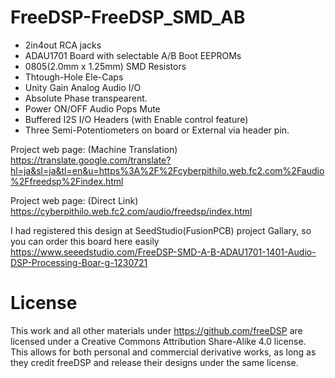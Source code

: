 # FreeDSP-FreeDSP_SMD_AB
- 2in4out RCA jacks
- ADAU1701 Board with selectable A/B Boot EEPROMs
- 0805(2.0mm x 1.25mm) SMD Resistors
- Thtough-Hole Ele-Caps
- Unity Gain Analog Audio I/O
- Absolute Phase transpearent.
- Power ON/OFF Audio Pops Mute
- Buffered I2S I/O Headers (with Enable control feature)
- Three Semi-Potentiometers on board or External via header pin. 

Project web page: (Machine Translation)
https://translate.google.com/translate?hl=ja&sl=ja&tl=en&u=https%3A%2F%2Fcyberpithilo.web.fc2.com%2Faudio%2Ffreedsp%2Findex.html

Project web page: (Direct Link)
https://cyberpithilo.web.fc2.com/audio/freedsp/index.html

I had registered this design at SeedStudio(FusionPCB) project Gallary, so you can order this board here easily https://www.seeedstudio.com/FreeDSP-SMD-A-B-ADAU1701-1401-Audio-DSP-Processing-Boar-g-1230721

# License
This work and all other materials under https://github.com/freeDSP are licensed under a Creative Commons Attribution Share-Alike 4.0 license. This allows for both personal and commercial derivative works, as long as they credit freeDSP and release their designs under the same license.
